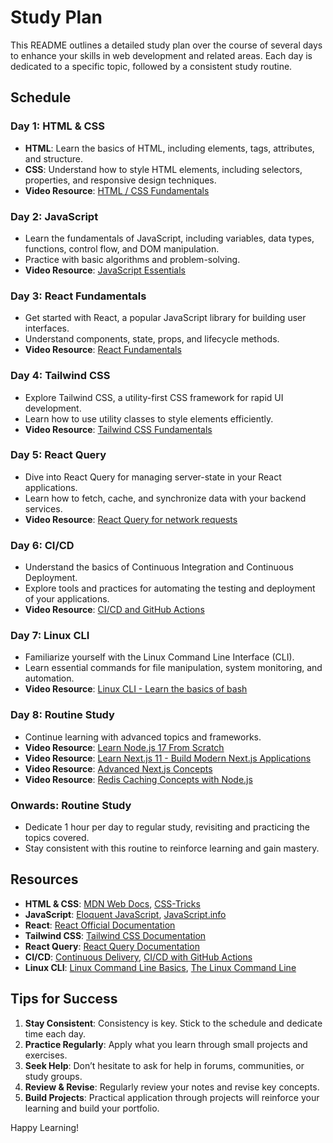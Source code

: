 # Study Plan

This README outlines a detailed study plan over the course of several days to enhance your skills in web development and related areas. Each day is dedicated to a specific topic, followed by a consistent study routine.

## Schedule

### Day 1: HTML & CSS
- **HTML**: Learn the basics of HTML, including elements, tags, attributes, and structure.
- **CSS**: Understand how to style HTML elements, including selectors, properties, and responsive design techniques.
- **Video Resource**: [HTML / CSS Fundamentals](https://www.youtube.com/watch?v=video_id&t=1h06m)

### Day 2: JavaScript
- Learn the fundamentals of JavaScript, including variables, data types, functions, control flow, and DOM manipulation.
- Practice with basic algorithms and problem-solving.
- **Video Resource**: [JavaScript Essentials](https://www.youtube.com/watch?v=video_id&t=2h50m)

### Day 3: React Fundamentals
- Get started with React, a popular JavaScript library for building user interfaces.
- Understand components, state, props, and lifecycle methods.
- **Video Resource**: [React Fundamentals](https://www.youtube.com/watch?v=video_id&t=5h55m38s)

### Day 4: Tailwind CSS
- Explore Tailwind CSS, a utility-first CSS framework for rapid UI development.
- Learn how to use utility classes to style elements efficiently.
- **Video Resource**: [Tailwind CSS Fundamentals](https://www.youtube.com/watch?v=video_id&t=7h59m23s)

### Day 5: React Query
- Dive into React Query for managing server-state in your React applications.
- Learn how to fetch, cache, and synchronize data with your backend services.
- **Video Resource**: [React Query for network requests](https://www.youtube.com/watch?v=video_id&t=9h09m20s)

### Day 6: CI/CD
- Understand the basics of Continuous Integration and Continuous Deployment.
- Explore tools and practices for automating the testing and deployment of your applications.
- **Video Resource**: [CI/CD and GitHub Actions](https://www.youtube.com/watch?v=video_id&t=11h02m23s)

### Day 7: Linux CLI
- Familiarize yourself with the Linux Command Line Interface (CLI).
- Learn essential commands for file manipulation, system monitoring, and automation.
- **Video Resource**: [Linux CLI - Learn the basics of bash](https://www.youtube.com/watch?v=video_id&t=12h16m56s)

### Day 8: Routine Study
- Continue learning with advanced topics and frameworks.
- **Video Resource**: [Learn Node.js 17 From Scratch](https://www.youtube.com/watch?v=video_id&t=14h21m)
- **Video Resource**: [Learn Next.js 11 - Build Modern Next.js Applications](https://www.youtube.com/watch?v=video_id&t=15h40m51s)
- **Video Resource**: [Advanced Next.js Concepts](https://www.youtube.com/watch?v=video_id&t=18h05m27s)
- **Video Resource**: [Redis Caching Concepts with Node.js](https://www.youtube.com/watch?v=video_id&t=20h02m32s)

### Onwards: Routine Study
- Dedicate 1 hour per day to regular study, revisiting and practicing the topics covered.
- Stay consistent with this routine to reinforce learning and gain mastery.

## Resources

- **HTML & CSS**: [MDN Web Docs](https://developer.mozilla.org/en-US/docs/Learn/HTML), [CSS-Tricks](https://css-tricks.com/)
- **JavaScript**: [Eloquent JavaScript](https://eloquentjavascript.net/), [JavaScript.info](https://javascript.info/)
- **React**: [React Official Documentation](https://reactjs.org/docs/getting-started.html)
- **Tailwind CSS**: [Tailwind CSS Documentation](https://tailwindcss.com/docs)
- **React Query**: [React Query Documentation](https://react-query.tanstack.com/)
- **CI/CD**: [Continuous Delivery](https://martinfowler.com/bliki/ContinuousDelivery.html), [CI/CD with GitHub Actions](https://docs.github.com/en/actions)
- **Linux CLI**: [Linux Command Line Basics](https://linuxcommand.org/), [The Linux Command Line](http://linuxcommand.org/tlcl.php)

## Tips for Success

1. **Stay Consistent**: Consistency is key. Stick to the schedule and dedicate time each day.
2. **Practice Regularly**: Apply what you learn through small projects and exercises.
3. **Seek Help**: Don’t hesitate to ask for help in forums, communities, or study groups.
4. **Review & Revise**: Regularly review your notes and revise key concepts.
5. **Build Projects**: Practical application through projects will reinforce your learning and build your portfolio.

Happy Learning!
